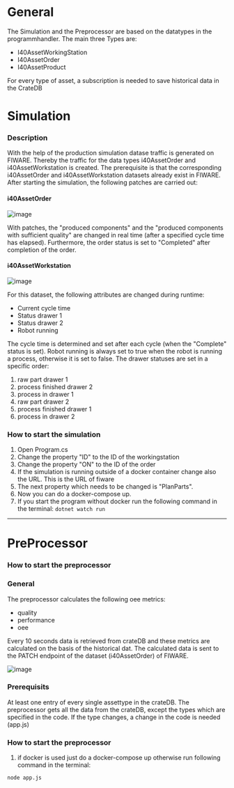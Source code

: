 # General

The Simulation and the Preprocessor are based on the datatypes in the programmhandler. The main three Types are:
- I40AssetWorkingStation
- I40AssetOrder
- I40AssetProduct

For every type of asset, a subscription is needed to save historical data in the CrateDB

# Simulation
### Description
With the help of the production simulation datase traffic is generated on FIWARE. Thereby the traffic for the data types i40AssetOrder and i40AssetWorkstation is created. The prerequisite is that the corresponding i40AssetOrder and i40AssetWorkstation datasets already exist in FIWARE.
After starting the simulation, the following patches are carried out:

#### i40AssetOrder
![image](https://user-images.githubusercontent.com/102011176/217534949-ec7f159d-d6a7-444d-8042-2cdc53575f3b.png)

With patches, the "produced components" and the "produced components with sufficient quality" are changed in real time (after a specified cycle time has elapsed).
Furthermore, the order status is set to "Completed" after completion of the order.

#### i40AssetWorkstation
![image](https://user-images.githubusercontent.com/102011176/217536109-5b60bae1-8370-4bfc-be36-1192b9d44b98.png)

For this dataset, the following attributes are changed during runtime:
* Current cycle time
* Status drawer 1
* Status drawer 2
* Robot running

The cycle time is determined and set after each cycle (when the "Complete" status is set). 
Robot running is always set to true when the robot is running a process, otherwise it is set to false. 
The drawer statuses are set in a specific order:

1. raw part drawer 1
2. process finished drawer 2
3. process in drawer 1
4. raw part drawer 2
5. process finished drawer 1
6. process in drawer 2

### How to start the simulation

1. Open Program.cs
2. Change the property "ID" to the ID of the workingstation
3. Change the property "ON" to the ID of the order
4. If the simulation is running outside of a docker container change also the URL. This is the URL of fiware
5. The next property which needs to be changed is "PlanParts".
6. Now you can do a docker-compose up. 
7. If you start the program without docker run the following command in the terminal:
`dotnet watch run`
---
# PreProcessor
### How to start the preprocessor

### General

The preprocessor calculates the following oee metrics:
- quality
- performance
- oee

Every 10 seconds data is retrieved from crateDB and these metrics are calculated on the basis of the historical dat. The calculated data is sent to the PATCH endpoint of the dataset (i40AssetOrder) of FIWARE.

![image](https://user-images.githubusercontent.com/102011176/217539750-f992c751-0b43-4797-8598-7ab6741a2a3f.png)


### Prerequisits

At least one entry of every single assettype in the crateDB.
The preprocessor gets all the data from the crateDB, except the types which are specified in the code. If the type changes, a change in the code is needed (app.js)

### How to start the preprocessor

1. if docker is used just do a docker-compose up otherwise run following command in the terminal:

`node app.js`



